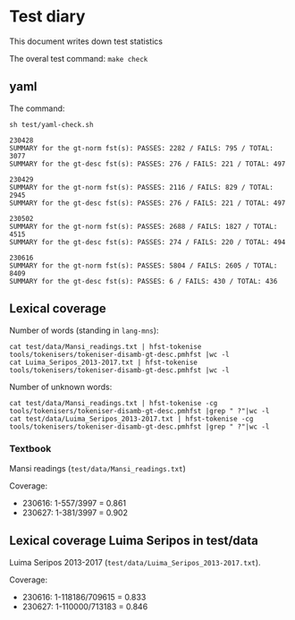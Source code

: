 Test diary
==========

This document writes down test statistics

The overal test command: `make check`

## yaml

The command:

`sh test/yaml-check.sh` 


```
230428
SUMMARY for the gt-norm fst(s): PASSES: 2282 / FAILS: 795 / TOTAL: 3077
SUMMARY for the gt-desc fst(s): PASSES: 276 / FAILS: 221 / TOTAL: 497

230429
SUMMARY for the gt-norm fst(s): PASSES: 2116 / FAILS: 829 / TOTAL: 2945
SUMMARY for the gt-desc fst(s): PASSES: 276 / FAILS: 221 / TOTAL: 497

230502
SUMMARY for the gt-norm fst(s): PASSES: 2688 / FAILS: 1827 / TOTAL: 4515
SUMMARY for the gt-desc fst(s): PASSES: 274 / FAILS: 220 / TOTAL: 494

230616
SUMMARY for the gt-norm fst(s): PASSES: 5804 / FAILS: 2605 / TOTAL: 8409
SUMMARY for the gt-desc fst(s): PASSES: 6 / FAILS: 430 / TOTAL: 436

```


## Lexical coverage 

Number of words (standing in `lang-mns`):

```
cat test/data/Mansi_readings.txt | hfst-tokenise tools/tokenisers/tokeniser-disamb-gt-desc.pmhfst |wc -l
cat Luima_Seripos_2013-2017.txt | hfst-tokenise tools/tokenisers/tokeniser-disamb-gt-desc.pmhfst |wc -l
```

Number of unknown words:

```
cat test/data/Mansi_readings.txt | hfst-tokenise -cg tools/tokenisers/tokeniser-disamb-gt-desc.pmhfst |grep " ?"|wc -l
cat test/data/Luima_Seripos_2013-2017.txt | hfst-tokenise -cg tools/tokenisers/tokeniser-disamb-gt-desc.pmhfst |grep " ?"|wc -l
```

### Textbook

Mansi readings (`test/data/Mansi_readings.txt`)

Coverage:

- 230616: 1-557/3997 = 0.861
- 230627: 1-381/3997 = 0.902


## Lexical coverage Luima Seripos in test/data

Luima Seripos 2013-2017 (`test/data/Luima_Seripos_2013-2017.txt`).

Coverage:

- 230616: 1-118186/709615 = 0.833
- 230627: 1-110000/713183 = 0.846


